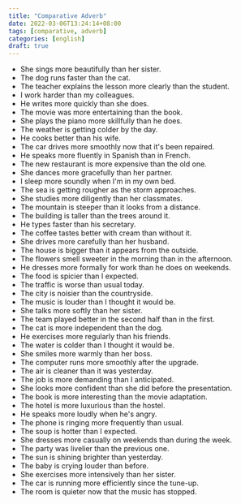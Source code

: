 ```yaml
---
title: "Comparative Adverb"
date: 2022-03-06T13:24:14+08:00
tags: [comparative, adverb]
categories: [english]
draft: true
---
```


* She sings more beautifully than her sister.
* The dog runs faster than the cat.
* The teacher explains the lesson more clearly than the student.
* I work harder than my colleagues.
* He writes more quickly than she does.
* The movie was more entertaining than the book.
* She plays the piano more skillfully than he does.
* The weather is getting colder by the day.
* He cooks better than his wife.
* The car drives more smoothly now that it's been repaired.
* He speaks more fluently in Spanish than in French.
* The new restaurant is more expensive than the old one.
* She dances more gracefully than her partner.
* I sleep more soundly when I'm in my own bed.
* The sea is getting rougher as the storm approaches.
* She studies more diligently than her classmates.
* The mountain is steeper than it looks from a distance.
* The building is taller than the trees around it.
* He types faster than his secretary.
* The coffee tastes better with cream than without it.
* She drives more carefully than her husband.
* The house is bigger than it appears from the outside.
* The flowers smell sweeter in the morning than in the afternoon.
* He dresses more formally for work than he does on weekends.
* The food is spicier than I expected.
* The traffic is worse than usual today.
* The city is noisier than the countryside.
* The music is louder than I thought it would be.
* She talks more softly than her sister.
* The team played better in the second half than in the first.
* The cat is more independent than the dog.
* He exercises more regularly than his friends.
* The water is colder than I thought it would be.
* She smiles more warmly than her boss.
* The computer runs more smoothly after the upgrade.
* The air is cleaner than it was yesterday.
* The job is more demanding than I anticipated.
* She looks more confident than she did before the presentation.
* The book is more interesting than the movie adaptation.
* The hotel is more luxurious than the hostel.
* He speaks more loudly when he's angry.
* The phone is ringing more frequently than usual.
* The soup is hotter than I expected.
* She dresses more casually on weekends than during the week.
* The party was livelier than the previous one.
* The sun is shining brighter than yesterday.
* The baby is crying louder than before.
* She exercises more intensively than her sister.
* The car is running more efficiently since the tune-up.
* The room is quieter now that the music has stopped.